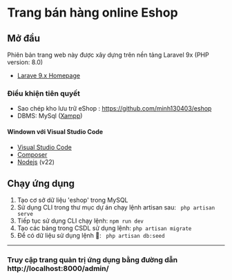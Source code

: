 # Trang bán hàng online Eshop

## Mở đầu
Phiên bản trang web này được xây dựng trên nền tảng Laravel 9x (PHP version: 8.0)
* [Larave 9.x Homepage](https://laravel.com)
### Điều khiện tiên quyết
* Sao chép kho lưu trữ eShop : https://github.com/minh130403/eshop
* DBMS: MySql ([Xampp](https://www.apachefriends.org/download.html))
#### Windown với Visual Studio Code
* [Visual Studio Code](https://code.visualstudio.com/)
* [Composer](https://getcomposer.org/)
* [Nodejs](https://nodejs.org/en/download) (v22)

## Chạy ứng dụng
1. Tạo cơ sở dữ liệu 'eshop' trong MySQL
2. Sử dụng CLI trong thư mục dự án chạy lệnh artisan sau:
``` php artisan serve```
3. Tiếp tục sử dụng CLI chạy lệnh: ```npm run dev```
4. Tạo các bảng trong CSDL sử dụng lệnh: ```php artisan migrate```
5. Để có dữ liệu sử dụng lệnh 🌱: ``` php artisan db:seed```

---
### Truy cập trang quản trị ứng dụng bằng đường dẫn http://localhost:8000/admin/
